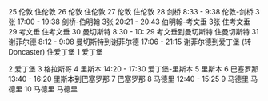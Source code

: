 25 伦敦
住伦敦
26 伦敦
住伦敦
27 伦敦
住伦敦
28 剑桥
8:33 - 9:38 伦敦-剑桥 3张
17:00 - 19:38 剑桥-伯明翰 3张
20:21 - 20:43 伯明翰-考文垂 3张
住考文垂
29 考文垂
住考文垂
30 曼切斯特
8:30 - 10: 29 考文垂到曼切斯特 
住曼切斯特
31 谢菲尔德
8:12 - 9:08 曼切斯特到谢菲尔德
17:06 - 21:15 谢菲尔德到爱丁堡 (转Doncaster)
住爱丁堡
1 爱丁堡

2 爱丁堡
3 格拉斯哥
4 里斯本
14:20 - 17:30 爱丁堡-里斯本
5 里斯本
6 巴塞罗那
13:40 - 16:20 里斯本到巴塞罗那
7 巴塞罗那
8 马德里
12:40 - 15:25 
9 马德里 马德里
10 马德里 马德里